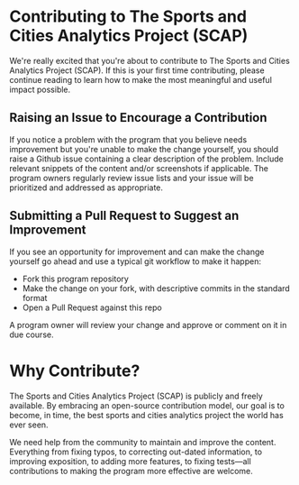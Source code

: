 # Contributing to The Sports and Cities Analytics Project (SCAP)

We're really excited that you're about to contribute to The Sports and Cities Analytics Project (SCAP). If this is your first time contributing, please continue reading to learn how to make the most meaningful and useful impact possible.

## Raising an Issue to Encourage a Contribution

If you notice a problem with the program that you believe needs improvement but you're unable to make the change yourself, you should raise a Github issue containing a clear description of the problem. Include relevant snippets of the content and/or screenshots if applicable. The program owners regularly review issue lists and your issue will be prioritized and addressed as appropriate.

## Submitting a Pull Request to Suggest an Improvement

If you see an opportunity for improvement and can make the change yourself go ahead and use a typical git workflow to make it happen:

* Fork this program repository
* Make the change on your fork, with descriptive commits in the standard format
* Open a Pull Request against this repo

A program owner will review your change and approve or comment on it in due course.

# Why Contribute?

The Sports and Cities Analytics Project (SCAP) is publicly and freely available. By embracing an open-source contribution model, our goal is to become, in time, the best sports and cities analytics project the world has ever seen.

We need help from the community to maintain and improve the content. Everything from fixing typos, to correcting
out-dated information, to improving exposition, to adding more features, to fixing tests—all contributions to making the program more effective are welcome.
